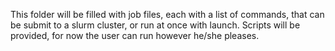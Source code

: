 This folder will be filled with job files, each with a list of commands, that can be submit to a slurm cluster, or run at once with launch. Scripts will be provided, for now the user can run however he/she pleases.
